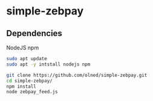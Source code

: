 # simple-zebpay

## Dependencies

NodeJS npm

```bash
sudo apt update
sudo apt -y intstall nodejs npm
```

```bash
git clone https://github.com/olned/simple-zebpay.git
cd simple-zebpay/
npm install
node zebpay_feed.js 
```
